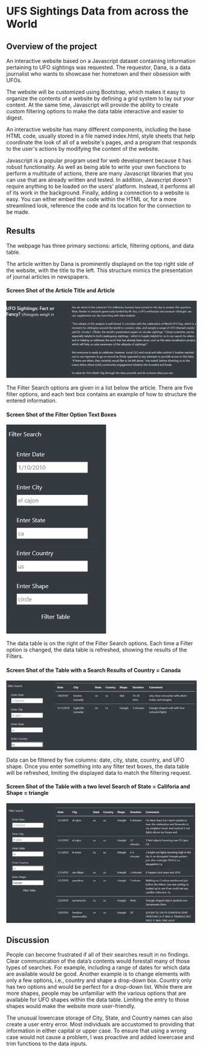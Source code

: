 # UFS Sightings Data from across the World

## Overview of the project

An interactive website based on a Javascript dataset containing information pertaining to UFO sightings was requested.  The requestor, Dana, is a data journalist who wants to showcase her hometown and their obsession with UFOs.

The website will be customized using Bootstrap, which makes it easy to organize the contents of a website by defining a grid system to lay out your content. At the same time, Javascript will provide the ability to create custom filtering options to make the data table interactive and easier to digest.

An interactive website has many different components, including the base HTML code, usually stored in a file named index.html, style sheets that help coordinate the look of all of a website's pages, and a program that responds to the user's actions by modifying the content of the website. 

Javascript is a popular program used for web development because it has robust functionality.  As well as being able to write your own functions to perform a multitude of actions, there are many Javascript libraries that you can use that are already written and tested.  In addition, Javascript doesn't require anything to be loaded on the users' platform.  Instead, it performs all of its work in the background.  Finally, adding a connection to a website is easy.  You can either embed the code within the HTML or, for a more streamlined look, reference the code and its location for the connection to be made.

## Results

The webpage has three primary sections: article, filtering options, and data table.

The article written by Dana is prominently displayed on the top right side of the website, with the title to the left.  This structure mimics the presentation of journal articles in newspapers. 
 #### Screen Shot of the Article Title and Article
![Screenshot of the website highlighting the article.](static/images/article.jpg)

The Filter Search options are given in a list below the article.  There are five filter options, and each text box contains an example of how to structure the entered information. 

#### Screen Shot of the Filter Option Text Boxes
![Screenshot of the website highlighting the Filtering options.](static/images/filterSearch.jpg)

The data table is on the right of the Filter Search options.  Each time a Filter option is changed, the data table is refreshed, showing the results of the Filters.
 #### Screen Shot of the Table with a Search Results of Country = Canada
![Screenshot of the website highlighting the data table.](static/images/canadaSearch.jpg)

Data can be filtered by five columns: date, city, state, country, and UFO shape.  Once you enter something into any filter text boxes, the data table will be refreshed, limiting the displayed data to match the filtering request.

 #### Screen Shot of the Table with a two level Search of State = Califoria and Shape = triangle
![Screenshot of the website highlighting the data table.](static/images/TwoItemSearch.jpg)
## Discussion

People can become frustrated if all of their searches result in no findings.  Clear communication of the data’s contents would forestall many of those types of searches.  For example, including a range of dates for which data are available would be good. Another example is to change elements with only a few options, i.e., country and shape a drop-down box.  Country only has two options and would be perfect for a drop-down list.  While there are more shapes, people may be unfamiliar with the various options that are available for UFO shapes within the data table. Limiting the entry to those shapes would make the website more user-friendly.
  
The unusual lowercase storage of City, State, and Country names can also create a user entry error.  Most individuals are accustomed to providing that information in either capital or upper case.  To ensure that using a wrong case would not cause a problem, I was proactive and added lowercase and trim functions to the data inputs.


